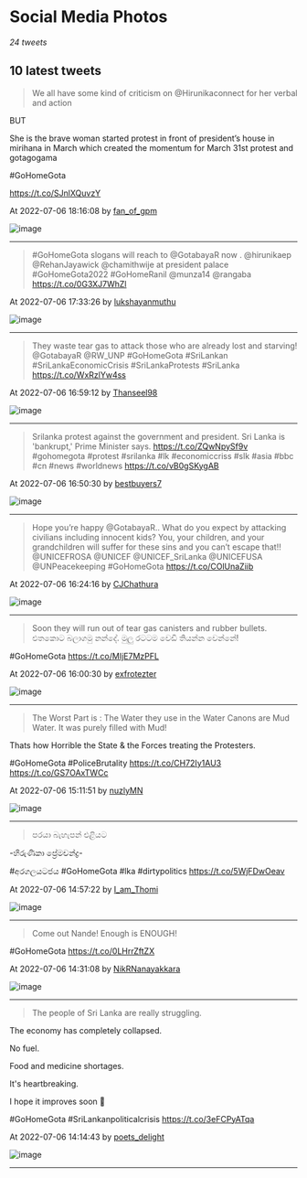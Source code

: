 # Social Media Photos

*24 tweets*

## 10 latest tweets

> We all have some kind of criticism on @Hirunikaconnect for her verbal and action

BUT

She is the brave woman started protest in front of president’s house in mirihana in March which created the momentum for March 31st protest and gotagogama

#GoHomeGota

 https://t.co/SJnlXQuvzY

At 2022-07-06 18:16:08 by [fan_of_gpm](https://twitter.com/fan_of_gpm/status/1544663990122471424)

![image](https://pbs.twimg.com/ext_tw_video_thumb/1544574584086843399/pu/img/fVBjKI9nzCrW-UKr.jpg)

---

> #GoHomeGota slogans will reach to @GotabayaR  now . @hirunikaep @RehanJayawick @chamithwije at president palace #GoHomeGota2022 #GoHomeRanil @munza14 @rangaba https://t.co/0G3XJ7WhZl

At 2022-07-06 17:33:26 by [lukshayanmuthu](https://twitter.com/lukshayanmuthu/status/1544653243531243521)

![image](https://pbs.twimg.com/ext_tw_video_thumb/1544597236541075456/pu/img/J5fqDmc3eT9wK8Bs.jpg)

---

> They waste tear gas to attack those who are already lost and starving!
@GotabayaR @RW_UNP
#GoHomeGota #SriLankan #SriLankaEconomicCrisis #SriLankaProtests #SriLanka https://t.co/WxRzlYw4ss

At 2022-07-06 16:59:12 by [Thanseel98](https://twitter.com/Thanseel98/status/1544644629366456320)

![image](https://pbs.twimg.com/ext_tw_video_thumb/1544644366924660736/pu/img/KXs81lRzp_N208by.jpg)

---

> Srilanka protest against the government and president. Sri Lanka is 'bankrupt,' Prime Minister says. https://t.co/ZQwNpySf9v #gohomegota #protest #srilanka #lk #economiccriss #slk #asia #bbc #cn #news #worldnews https://t.co/vB0gSKygAB

At 2022-07-06 16:50:30 by [bestbuyers7](https://twitter.com/bestbuyers7/status/1544642441311096832)

![image](https://pbs.twimg.com/ext_tw_video_thumb/1544642150855491585/pu/img/FfCB64MAI4C4Q42D.jpg)

---

> Hope you’re happy @GotabayaR.. What do you expect by attacking civilians including innocent kids? You, your children, and your grandchildren will suffer for these sins and you can’t escape that!! @UNICEFROSA @UNICEF @UNICEF_SriLanka @UNICEFUSA @UNPeacekeeping #GoHomeGota https://t.co/COlUnaZiib

At 2022-07-06 16:24:16 by [CJChathura](https://twitter.com/CJChathura/status/1544635840491466757)

![image](https://pbs.twimg.com/ext_tw_video_thumb/1544635708287188993/pu/img/0tKHeXgxGDAMP_Cs.jpg)

---

> Soon they will run out of tear gas canisters and rubber bullets. 
එතකොට බලාගමු නන්දේ. මුලු රටටම වෙඩි තියන්න වෙන්නේ!

#GoHomeGota
https://t.co/MIjE7MzPFL

At 2022-07-06 16:00:30 by [exfrotezter](https://twitter.com/exfrotezter/status/1544629855408386050)

![image](https://pbs.twimg.com/ext_tw_video_thumb/1522225019753201670/pu/img/aZm1wc-tVscsiZV7.jpg)

---

> The Worst Part is : The Water they use in the Water Canons are Mud Water. It was purely filled with Mud! 

Thats how Horrible the State &amp; the Forces treating the Protesters.

#GoHomeGota #PoliceBrutality https://t.co/CH72Iy1AU3 https://t.co/GS7OAxTWCc

At 2022-07-06 15:11:51 by [nuzlyMN](https://twitter.com/nuzlyMN/status/1544617612746936321)

![image](https://pbs.twimg.com/ext_tw_video_thumb/1544617464755101697/pu/img/wa64IKOkwwkFoy3Q.jpg)

---

> පරයා බැහැපන් එළියට

-හිරුණිකා ප්‍රේමචන්ද්‍ර- 

#අරගලයටජය
#GoHomeGota 
#lka #dirtypolitics https://t.co/5WjFDwOeav

At 2022-07-06 14:57:22 by [I_am_Thomi](https://twitter.com/I_am_Thomi/status/1544613968060092416)

![image](https://pbs.twimg.com/ext_tw_video_thumb/1544613882882310144/pu/img/swuyW-uB45rX3sNy.jpg)

---

> Come out Nande! Enough is ENOUGH!

#GoHomeGota https://t.co/0LHrrZftZX

At 2022-07-06 14:31:08 by [NikRNanayakkara](https://twitter.com/NikRNanayakkara/status/1544607368713224192)

![image](https://pbs.twimg.com/ext_tw_video_thumb/1544604829640970240/pu/img/WdNNK_CSMYU6dWMJ.jpg)

---

> The people of Sri Lanka are really struggling. 

The economy has completely collapsed. 

No fuel. 

Food and medicine shortages. 

It's heartbreaking. 

I hope it improves soon 🙏

#GoHomeGota #SriLankanpoliticalcrisis https://t.co/3eFCPyATqa

At 2022-07-06 14:14:43 by [poets_delight](https://twitter.com/poets_delight/status/1544603235465445379)

![image](https://pbs.twimg.com/ext_tw_video_thumb/1544603087637192707/pu/img/9uMwb7pJeMYC-YPR.jpg)

---
